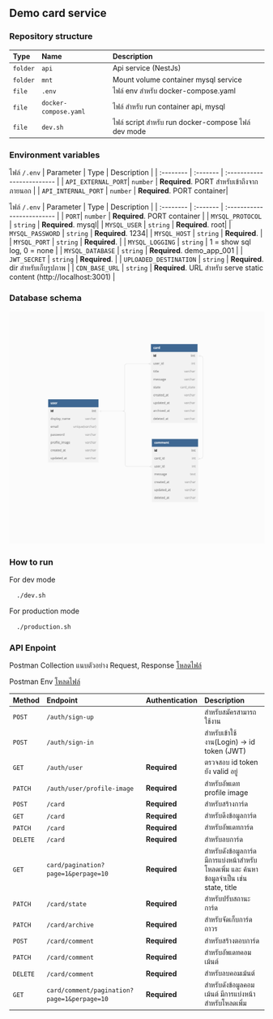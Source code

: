 ## Demo card service

### Repository structure

| Type     | Name                  | Description                                         |
| :------- | :-------------------- | :-------------------------------------------------- |
| `folder` | `api`                 | Api service (NestJs)                                |
| `folder` | `mnt`                 | Mount volume container mysql service                |
| `file`   | `.env`                | ไฟล์ env สำหรับ docker-compose.yaml                 |
| `file`   | `docker-compose.yaml` | ไฟล์ สำหรับ run container api, mysql                |
| `file`   | `dev.sh`              | ไฟล์ script สำหรับ run docker-compose ไฟล์ dev mode |

### Environment variables

ไฟล์ `/.env`
| Parameter | Type | Description |
| :-------- | :------- | :------------------------- |
| `API_EXTERNAL_PORT`| `number` | **Required**. PORT สำหรับเข้าถึงจากภายนอก |
| `API_INTERNAL_PORT` | `number` | **Required**. PORT container|

ไฟล์ `/.env`
| Parameter | Type | Description |
| :-------- | :------- | :------------------------- |
| `PORT`| `number` | **Required**. PORT container |
| `MYSQL_PROTOCOL` | `string` | **Required**. mysql|
| `MYSQL_USER` | `string` | **Required**. root|
| `MYSQL_PASSWORD` | `string` | **Required**. 1234|
| `MYSQL_HOST` | `string` | **Required**. |
| `MYSQL_PORT` | `string` | **Required**. |
| `MYSQL_LOGGING` | `string` | 1 = show sql log, 0 = none |
| `MYSQL_DATABASE` | `string` | **Required**. demo_app_001 |
| `JWT_SECRET` | `string` | **Required**. |
| `UPLOADED_DESTINATION` | `string` | **Required**. dir สำหรับเก็บรูปภาพ |
| `CDN_BASE_URL` | `string` | **Required**. URL สำหรับ serve static content (http://localhost:3001) |

### Database schema

![Database schema](doc/database-schema.png)

### How to run

For dev mode

```bash
  ./dev.sh
```

For production mode

```bash
  ./production.sh
```

### API Enpoint

Postman Collection แนบตัวอย่าง Request, Response [โหลดไฟล์](doc/demo_app_001.postman_collection.json)

Postman Env [โหลดไฟล์](doc/demo.postman_environment.json)

| Method   | Endpoint                                    | Authentication | Description                                                                               |
| :------- | :------------------------------------------ | :------------- | :---------------------------------------------------------------------------------------- |
| `POST`   | `/auth/sign-up`                             |                | สำหรับสมัครสามารถใช้งาน                                                                   |
| `POST`   | `/auth/sign-in`                             |                | สำหรับเข้าใช้งาน(Login) -> id token (JWT)                                                 |
| `GET`    | `/auth/user`                                | **Required**   | ตรวจสอบ id token ยัง valid อยู่                                                           |
| `PATCH`  | `/auth/user/profile-image`                  | **Required**   | สำหรับอัพเดท profile image                                                                |
| `POST`   | `/card`                                     | **Required**   | สำหรับสร้างการ์ด                                                                          |
| `GET`    | `/card`                                     | **Required**   | สำหรับดึงข้อมูลการ์ด                                                                      |
| `PATCH`  | `/card`                                     | **Required**   | สำหรับอัพเดทการ์ด                                                                         |
| `DELETE` | `/card`                                     | **Required**   | สำหรับลบการ์ด                                                                             |
| `GET`    | `card/pagination?page=1&perpage=10`         | **Required**   | สำหรับดังข้อมูลการ์ด มีการแบ่งหน้าสำหรับโหลดเพิ่ม และ ค้นหาข้อมูลจำเป็น เช่น state, title |
| `PATCH`  | `/card/state`                               | **Required**   | สำหรับปรับสถานะการ์ด                                                                      |
| `PATCH`  | `/card/archive`                             | **Required**   | สำหรับจัดเก็บการ์ดถาวร                                                                    |
| `POST`   | `/card/comment`                             | **Required**   | สำหรับสร้างตอบการ์ด                                                                       |
| `PATCH`  | `/card/comment`                             | **Required**   | สำหรับอัพเดทคอมเม้นต์                                                                     |
| `DELETE` | `/card/comment`                             | **Required**   | สำหรับลบคอมเม้นต์                                                                         |
| `GET`    | `card/comment/pagination?page=1&perpage=10` | **Required**   | สำหรับดังข้อมูลคอมเม้นต์ มีการแบ่งหน้าสำหรับโหลดเพิ่ม                                     |

